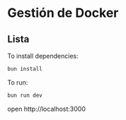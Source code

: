 # Gestión de Docker

## Lista

To install dependencies:
```sh
bun install
```

To run:
```sh
bun run dev
```


open http://localhost:3000 

